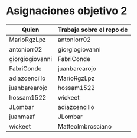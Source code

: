 # Asignaciones objetivo 2

| Quien           | Trabaja sobre el repo de |
|-----------------|--------------------------|
| MarioRgzLpz     | antoniorr02              |
| antoniorr02     | giorgiogiovanni          |
| giorgiogiovanni | FabriConde               |
| FabriConde      | juanbarearojo            |
| adiazcencillo   | MarioRgzLpz              |
| juanbarearojo   | hossam1522               |
| hossam1522      | wickeet                  |
| JLombar         | adiazcencillo            |
| juanmaaf        | JLombar                  |
|  wickeet                |   MatteoImbrosciano                       |
